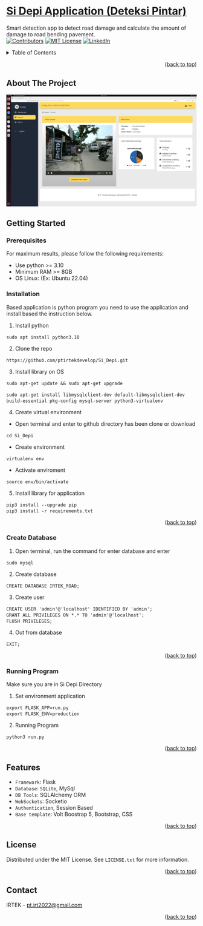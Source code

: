 <a name="readme-top"></a>

# [Si Depi Application (Deteksi Pintar)](https://github.com/ptirtekdevelop/Si_Depi.git)

Smart detection app to detect road damage and calculate the amount of damage to road bending pavement.
<br />
[![Contributors][contributors-shield]][contributors-url]
[![MIT License][license-shield]][license-url]
[![LinkedIn][linkedin-shield]][linkedin-url]

<!-- TABLE OF CONTENTS -->
<details>
  <summary>Table of Contents</summary>
  <ol>
    <li><a href="#about-the-project">About The Project</a></li>
    <li>
      <a href="#getting-started">Getting Started</a>
      <ul>
        <li><a href="#prerequisites">Prerequisites</a></li>
        <li><a href="#installation">Installation</a></li>
        <li><a href="#create-database">Create Database</a></li>
        <li><a href="#running-program">Running Program</a></li>
      </ul>
    </li>
    <li><a href="#feature">Features</a></li>
    <li><a href="#license">License</a></li>
    <li><a href="#contact">Contact</a></li>
  </ol>
</details>

<p align="right">(<a href="#readme-top">back to top</a>)</p>

## About The Project
[![Product Name Screen Shot][product-screenshot]](https://example.com)

## Getting Started
### Prerequisites
For maximum results, please follow the following requirements:
- Use python >= 3.10
- Minimum RAM >= 8GB 
- OS Linux: (Ex: Ubuntu 22.04)

### Installation
Based application is python program you need to use the application and install based the instruction below.
1. Install python
```
sudo apt install python3.10
```
2. Clone the repo
```
https://github.com/ptirtekdevelop/Si_Depi.git
```
3. Install library on OS
```
sudo apt-get update && sudo apt-get upgrade

```
```
sudo apt-get install libmysqlclient-dev default-libmysqlclient-dev build-essential pkg-config mysql-server python3-virtualenv
```
4. Create virtual environment
- Open terminal and enter to github directory has been clone or download
```
cd Si_Depi
```
- Create environment
```
virtualenv env
```
- Activate enviroment
```
source env/bin/activate
```
5. Install library for application
```
pip3 install --upgrade pip
pip3 install -r requirements.txt
```
<p align="right">(<a href="#readme-top">back to top</a>)</p>

### Create Database
1. Open terminal, run the command for enter database and enter
```
sudo mysql
```
2. Create database
```
CREATE DATABASE IRTEK_ROAD;
```
3. Create user
```
CREATE USER 'admin'@'localhost' IDENTIFIED BY 'admin';
GRANT ALL PRIVILEGES ON *.* TO 'admin'@'localhost';
FLUSH PRIVILEGES;
```
4. Out from database
```
EXIT;

```
<p align="right">(<a href="#readme-top">back to top</a>)</p>

### Running Program
Make sure you are in Si Depi Directory
1. Set environment application
```
export FLASK_APP=run.py
export FLASK_ENV=production
```
2. Running Program
```
python3 run.py
```

<p align="right">(<a href="#readme-top">back to top</a>)</p>

## Features
- `Framework`: Flask
- `Database`:  `SQLite`, MySql
- `DB Tools`: SQLAlchemy ORM
- `WebSockets`: Socketio
- `Authentication`, Session Based
- `Base template`: Volt Boostrap 5, Bootstrap, CSS

<p align="right">(<a href="#readme-top">back to top</a>)</p>

## License

Distributed under the MIT License. See `LICENSE.txt` for more information.

<p align="right">(<a href="#readme-top">back to top</a>)</p>

## Contact

IRTEK - pt.irt2022@gmail.com

<p align="right">(<a href="#readme-top">back to top</a>)</p>


<!-- MARKDOWN LINKS & IMAGES -->
[contributors-shield]: https://img.shields.io/github/contributors/ptirtekdevelop/Si_Depi
[contributors-url]: https://github.com/ptirtekdevelop/Si_Depi/graphs/contributors

[license-shield]: https://img.shields.io/github/license/ptirtekdevelop/Si_Depi
[license-url]: https://github.com/ptirtekdevelop/Si_Depi/blob/main/LICENSE

[linkedin-shield]: https://img.shields.io/badge/-LinkedIn-black.svg?style=for-the-badge&logo=linkedin&colorB=555
[linkedin-url]: https://www.linkedin.com/company/pt-inovasi-rekayasa-teknologi-irtek/

[product-screenshot]: apps/static/assets/img/screenshot/output.jpg
